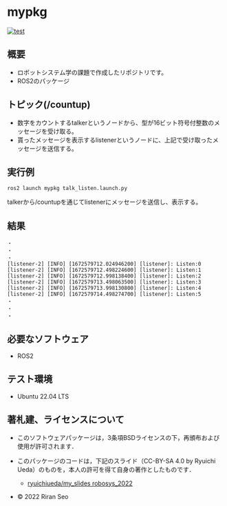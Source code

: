 # mypkg
[![test](https://github.com/lilanlaiwei/mypkg/actions/workflows/test.yml/badge.svg)](https://github.com/lilanlaiwei/mypkg/actions/workflows/test.yml)

## 概要
* ロボットシステム学の課題で作成したリポジトリです。
* ROS2のパッケージ

## トピック(/countup)
* 数字をカウントするtalkerというノードから、型が16ビット符号付整数のメッセージを受け取る。
* 貰ったメッセージを表示するlistenerというノードに、上記で受け取ったメッセージを送信する。


## 実行例
```
ros2 launch mypkg talk_listen.launch.py
```
talkerから/countupを通じてlistenerにメッセージを送信し、表示する。

## 結果
```
・
・
・
[listener-2] [INFO] [1672579712.024946200] [listener]: Listen:0
[listener-2] [INFO] [1672579712.498224600] [listener]: Listen:1
[listener-2] [INFO] [1672579712.998138400] [listener]: Listen:2
[listener-2] [INFO] [1672579713.498063500] [listener]: Listen:3
[listener-2] [INFO] [1672579713.998130800] [listener]: Listen:4
[listener-2] [INFO] [1672579714.498274700] [listener]: Listen:5
・
・
・
```

## 必要なソフトウェア
* ROS2
## テスト環境
* Ubuntu 22.04 LTS
                       
## 著札建、ライセンスについて                                               
* このソフトウェアパッケージは，3条項BSDライセンスの下，再頒布および使用が許可されます．
* このパッケージのコードは，下記のスライド（CC-BY-SA 4.0 by Ryuichi Ueda）のものを，本人の許可を得て自身の著作としたものです．
	* [ryuichiueda/my_slides robosys_2022](https://github.com/ryuichiueda/my_slides/tree/master/robosys_2022)

* © 2022 Riran Seo
